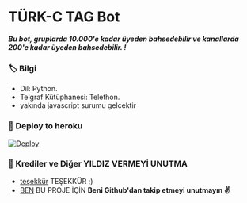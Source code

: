 # TÜRK-C TAG Bot
_**Bu bot, gruplarda 10.000'e kadar üyeden bahsedebilir ve kanallarda 200'e kadar üyeden bahsedebilir. !**_

### 🏷 Bilgi
- Dil: Python.
- Telgraf Kütüphanesi: Telethon.
- yakında javascript surumu gelcektir

### 🚀 Deploy to heroku
[![Deploy](https://www.herokucdn.com/deploy/button.svg)](https://heroku.com/deploy?template=https://github.com/SwoxyAlemdar/tag)

### 🎯 Krediler ve Diğer YILDIZ VERMEYİ UNUTMA
- [teşekkür](https://Instagram/dr.mehmetaktass/) TEŞEKKÜR ;)
- [BEN](https://github.com/drmehmetaktass) BU PROJE İÇİN
**Beni Github'dan takip etmeyi unutmayın ✌️**
